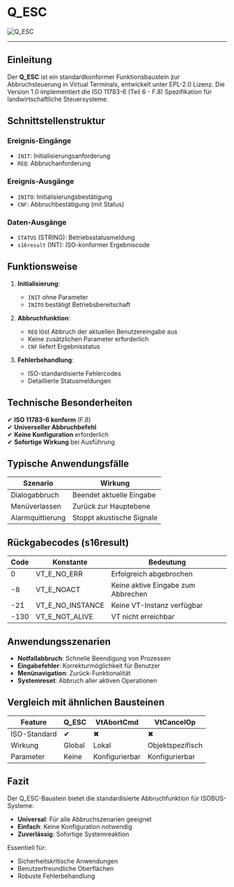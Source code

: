# Q_ESC

![Q_ESC](https://user-images.githubusercontent.com/116869307/214147236-7b0ba071-871f-4b5c-8d15-5089ae7f07fc.png)

* * * * * * * * * *

## Einleitung
Der **Q_ESC** ist ein standardkonformer Funktionsbaustein zur Abbruchsteuerung in Virtual Terminals, entwickelt unter EPL-2.0 Lizenz. Die Version 1.0 implementiert die ISO 11783-6 (Teil 6 - F.8) Spezifikation für landwirtschaftliche Steuersysteme.

## Schnittstellenstruktur

### **Ereignis-Eingänge**
- `INIT`: Initialisierungsanforderung
- `REQ`: Abbruchanforderung

### **Ereignis-Ausgänge**
- `INITO`: Initialisierungsbestätigung
- `CNF`: Abbruchbestätigung (mit Status)

### **Daten-Ausgänge**
- `STATUS` (STRING): Betriebsstatusmeldung
- `s16result` (INT): ISO-konformer Ergebniscode

## Funktionsweise

1. **Initialisierung**:
   - `INIT` ohne Parameter
   - `INITO` bestätigt Betriebsbereitschaft

2. **Abbruchfunktion**:
   - `REQ` löst Abbruch der aktuellen Benutzereingabe aus
   - Keine zusätzlichen Parameter erforderlich
   - `CNF` liefert Ergebnisstatus

3. **Fehlerbehandlung**:
   - ISO-standardisierte Fehlercodes
   - Detaillierte Statusmeldungen

## Technische Besonderheiten

✔ **ISO 11783-6 konform** (F.8)  
✔ **Universeller Abbruchbefehl**  
✔ **Keine Konfiguration** erforderlich  
✔ **Sofortige Wirkung** bei Ausführung  

## Typische Anwendungsfälle

| Szenario               | Wirkung                     |
|------------------------|-----------------------------|
| Dialogabbruch          | Beendet aktuelle Eingabe    |
| Menüverlassen          | Zurück zur Hauptebene       |
| Alarmquittierung       | Stoppt akustische Signale   |

## Rückgabecodes (s16result)

| Code | Konstante               | Bedeutung                          |
|------|-------------------------|------------------------------------|
| 0    | VT_E_NO_ERR             | Erfolgreich abgebrochen           |
| -8   | VT_E_NOACT              | Keine aktive Eingabe zum Abbrechen|
| -21  | VT_E_NO_INSTANCE        | Keine VT-Instanz verfügbar        |
| -130 | VT_E_NOT_ALIVE          | VT nicht erreichbar               |

## Anwendungsszenarien

- **Notfallabbruch**: Schnelle Beendigung von Prozessen
- **Eingabefehler**: Korrekturmöglichkeit für Benutzer
- **Menünavigation**: Zurück-Funktionalität
- **Systemreset**: Abbruch aller aktiven Operationen

## Vergleich mit ähnlichen Bausteinen

| Feature        | Q_ESC       | VtAbortCmd  | VtCancelOp  |
|---------------|-------------|-------------|-------------|
| ISO-Standard  | ✔           | ✖           | ✖           |
| Wirkung       | Global      | Lokal       | Objektspezifisch |
| Parameter     | Keine       | Konfigurierbar | Konfigurierbar |

## Fazit

Der Q_ESC-Baustein bietet die standardisierte Abbruchfunktion für ISOBUS-Systeme:

- **Universal**: Für alle Abbruchszenarien geeignet
- **Einfach**: Keine Konfiguration notwendig
- **Zuverlässig**: Sofortige Systemreaktion

Essentiell für:
- Sicherheitskritische Anwendungen
- Benutzerfreundliche Oberflächen
- Robuste Fehlerbehandlung
